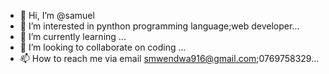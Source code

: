- 👋 Hi, I’m @samuel
- 👀 I’m interested in pynthon programming language;web developer...
- 🌱 I’m currently learning ...
- 💞️ I’m looking to collaborate on coding ...
- 📫 How to reach me via email smwendwa916@gmail.com;0769758329...

<!---
samuel/samuel is a ✨ special ✨ repository because its `README.md` (this file) appears on your GitHub profile.
You can click the Preview link to take a look at your changes.
--->
